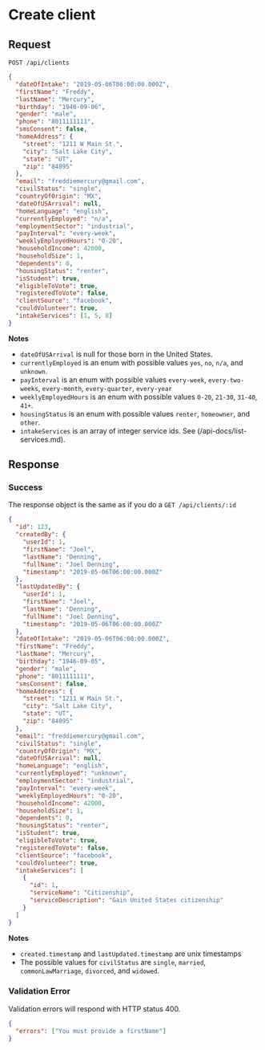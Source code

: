 # Create client

## Request

```http
POST /api/clients
```

```json
{
  "dateOfIntake": "2019-05-06T06:00:00.000Z",
  "firstName": "Freddy",
  "lastName": "Mercury",
  "birthday": "1946-09-06",
  "gender": "male",
  "phone": "8011111111",
  "smsConsent": false,
  "homeAddress": {
    "street": "1211 W Main St.",
    "city": "Salt Lake City",
    "state": "UT",
    "zip": "84095"
  },
  "email": "freddiemercury@gmail.com",
  "civilStatus": "single",
  "countryOfOrigin": "MX",
  "dateOfUSArrival": null,
  "homeLanguage": "english",
  "currentlyEmployed": "n/a",
  "employmentSector": "industrial",
  "payInterval": "every-week",
  "weeklyEmployedHours": "0-20",
  "householdIncome": 42000,
  "householdSize": 1,
  "dependents": 0,
  "housingStatus": "renter",
  "isStudent": true,
  "eligibleToVote": true,
  "registeredToVote": false,
  "clientSource": "facebook",
  "couldVolunteer": true,
  "intakeServices": [1, 5, 8]
}
```

**Notes**

- `dateOfUSArrival` is null for those born in the United States.
- `currentlyEmployed` is an enum with possible values `yes`, `no`, `n/a`, and `unknown`.
- `payInterval` is an enum with possible values `every-week`, `every-two-weeks`, `every-month`, `every-quarter`, `every-year`
- `weeklyEmployedHours` is an enum with possible values `0-20`, `21-30`, `31-40`, `41+`.
- `housingStatus` is an enum with possible values `renter`, `homeowner`, and `other`.
- `intakeServices` is an array of integer service ids. See (/api-docs/list-services.md).

## Response

### Success

The response object is the same as if you do a `GET /api/clients/:id`

```json
{
  "id": 123,
  "createdBy": {
    "userId": 1,
    "firstName": "Joel",
    "lastName": "Denning",
    "fullName": "Joel Denning",
    "timestamp": "2019-05-06T06:00:00.000Z"
  },
  "lastUpdatedBy": {
    "userId": 1,
    "firstName": "Joel",
    "lastName": "Denning",
    "fullName": "Joel Denning",
    "timestamp": "2019-05-06T06:00:00.000Z"
  },
  "dateOfIntake": "2019-05-06T06:00:00.000Z",
  "firstName": "Freddy",
  "lastName": "Mercury",
  "birthday": "1946-09-05",
  "gender": "male",
  "phone": "8011111111",
  "smsConsent": false,
  "homeAddress": {
    "street": "1211 W Main St.",
    "city": "Salt Lake City",
    "state": "UT",
    "zip": "84095"
  },
  "email": "freddiemercury@gmail.com",
  "civilStatus": "single",
  "countryOfOrigin": "MX",
  "dateOfUSArrival": null,
  "homeLanguage": "english",
  "currentlyEmployed": "unknown",
  "employmentSector": "industrial",
  "payInterval": "every-week",
  "weeklyEmployedHours": "0-20",
  "householdIncome": 42000,
  "householdSize": 1,
  "dependents": 0,
  "housingStatus": "renter",
  "isStudent": true,
  "eligibleToVote": true,
  "registeredToVote": false,
  "clientSource": "facebook",
  "couldVolunteer": true,
  "intakeServices": [
    {
      "id": 1,
      "serviceName": "Citizenship",
      "serviceDescription": "Gain United States citizenship"
    }
  ]
}
```

**Notes**

- `created.timestamp` and `lastUpdated.timestamp` are unix timestamps
- The possible values for `civilStatus` are `single`, `married`, `commonLawMarriage`, `divorced`, and `widowed`.

### Validation Error

Validation errors will respond with HTTP status 400.

```json
{
  "errors": ["You must provide a firstName"]
}
```
